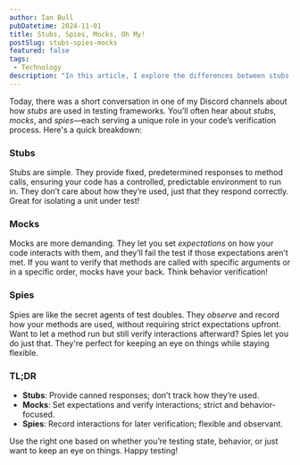 ```yaml
---
author: Ian Bull
pubDatetime: 2024-11-01
title: Stubs, Spies, Mocks, Oh My!
postSlug: stubs-spies-mocks
featured: false
tags:
 - Technology
description: "In this article, I explore the differences between stubs, mocks, and spies in testing frameworks, highlighting their unique roles in ensuring effective code verification."
---
```


Today, there was a short conversation in one of my Discord channels about how _stubs_ are used in testing frameworks. You’ll often hear about _stubs_, _mocks_, and _spies_—each serving a unique role in your code’s verification process. Here's a quick breakdown:

### Stubs

Stubs are simple. They provide fixed, predetermined responses to method calls, ensuring your code has a controlled, predictable environment to run in. They don’t care about how they’re used, just that they respond correctly. Great for isolating a unit under test!

### Mocks

Mocks are more demanding. They let you set _expectations_ on how your code interacts with them, and they’ll fail the test if those expectations aren’t met. If you want to verify that methods are called with specific arguments or in a specific order, mocks have your back. Think behavior verification!

### Spies

Spies are like the secret agents of test doubles. They _observe_ and record how your methods are used, without requiring strict expectations upfront. Want to let a method run but still verify interactions afterward? Spies let you do just that. They're perfect for keeping an eye on things while staying flexible.

### TL;DR

- **Stubs**: Provide canned responses; don’t track how they’re used.
- **Mocks**: Set expectations and verify interactions; strict and behavior-focused.
- **Spies**: Record interactions for later verification; flexible and observant.

Use the right one based on whether you’re testing state, behavior, or just want to keep an eye on things. Happy testing!

